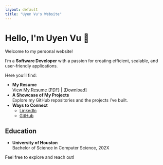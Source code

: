 ```yaml
---
layout: default
title: "Uyen Vu's Website"
---
```


# Hello, I'm Uyen Vu 👋
Welcome to my personal website!

I’m a **Software Developer** with a passion for creating efficient, scalable, and user-friendly applications.

Here you’ll find:
- **My Resume**  
  [View My Resume (PDF)](files/resume.pdf) | [[Download]](files/resume.pdf)
- **A Showcase of My Projects**  
  Explore my GitHub repositories and the projects I’ve built.
- **Ways to Connect**  
  - [LinkedIn](www.linkedin.com/in/uyen-vu-sf8358)  
  - [GitHub](https://github.com/uynvu078)

## Education
- **University of Houston**  
  Bachelor of Science in Computer Science, 202X
  
Feel free to explore and reach out!
